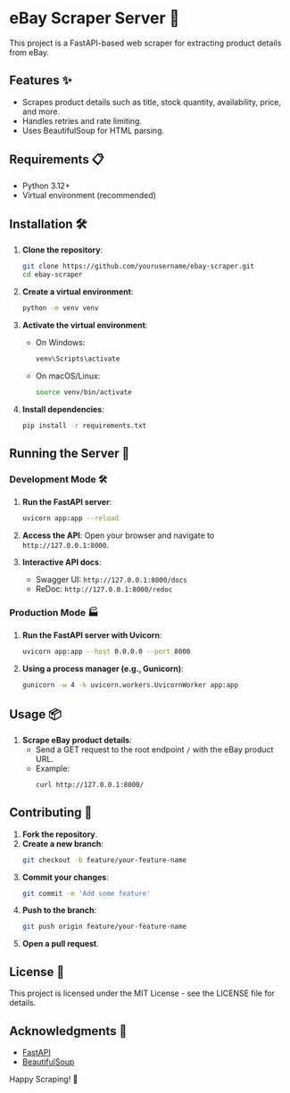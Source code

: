 # eBay Scraper Server 🛒

This project is a FastAPI-based web scraper for extracting product details from eBay.

## Features ✨
- Scrapes product details such as title, stock quantity, availability, price, and more.
- Handles retries and rate limiting.
- Uses BeautifulSoup for HTML parsing.

## Requirements 📋
- Python 3.12+
- Virtual environment (recommended)

## Installation 🛠️

1. **Clone the repository**:
    ```sh
    git clone https://github.com/yourusername/ebay-scraper.git
    cd ebay-scraper
    ```

2. **Create a virtual environment**:
    ```sh
    python -m venv venv
    ```

3. **Activate the virtual environment**:
    - On Windows:
        ```sh
        venv\Scripts\activate
        ```
    - On macOS/Linux:
        ```sh
        source venv/bin/activate
        ```

4. **Install dependencies**:
    ```sh
    pip install -r requirements.txt
    ```

## Running the Server 🚀

### Development Mode 🛠️

1. **Run the FastAPI server**:
    ```sh
    uvicorn app:app --reload
    ```

2. **Access the API**:
    Open your browser and navigate to `http://127.0.0.1:8000`.

3. **Interactive API docs**:
    - Swagger UI: `http://127.0.0.1:8000/docs`
    - ReDoc: `http://127.0.0.1:8000/redoc`

### Production Mode 🏭

1. **Run the FastAPI server with Uvicorn**:
    ```sh
    uvicorn app:app --host 0.0.0.0 --port 8000
    ```

2. **Using a process manager (e.g., Gunicorn)**:
    ```sh
    gunicorn -w 4 -k uvicorn.workers.UvicornWorker app:app
    ```

## Usage 📦

1. **Scrape eBay product details**:
    - Send a GET request to the root endpoint `/` with the eBay product URL.
    - Example:
        ```sh
        curl http://127.0.0.1:8000/
        ```

## Contributing 🤝

1. **Fork the repository**.
2. **Create a new branch**:
    ```sh
    git checkout -b feature/your-feature-name
    ```
3. **Commit your changes**:
    ```sh
    git commit -m 'Add some feature'
    ```
4. **Push to the branch**:
    ```sh
    git push origin feature/your-feature-name
    ```
5. **Open a pull request**.

## License 📄

This project is licensed under the MIT License - see the LICENSE file for details.

## Acknowledgments 🙏

- [FastAPI](https://fastapi.tiangolo.com/)
- [BeautifulSoup](https://www.crummy.com/software/BeautifulSoup/)

Happy Scraping! 🎉